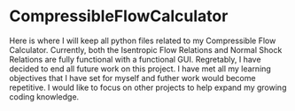 # CompressibleFlowCalculator
Here is where I will keep all python files related to my Compressible Flow Calculator.
Currently, both the Isentropic Flow Relations and Normal Shock Relations are fully functional with a functional GUI.
Regretably, I have decided to end all future work on this project.
I have met all my learning objectives that I have set for myself and futher work would become repetitive.
I would like to focus on other projects to help expand my growing coding knowledge.
